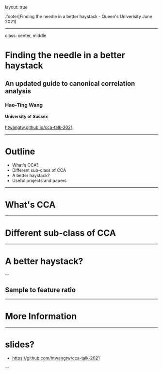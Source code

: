 layout: true

.footer[Finding the needle in a better haystack - Queen's Univerisity June 2021]

---

class: center, middle

# Finding the needle in a better haystack

## An updated guide to canonical correlation analysis

### Hao-Ting Wang

#### University of Sussex

[htwangtw.github.io/cca-talk-2021](https://htwangtw.github.io/cca-talk-2021)

---

# Outline

- What's CCA?
- Different sub-class of CCA
- A better haystack?
- Useful projects and papers

---

# What's CCA

---

# Different sub-class of CCA

---

# A better haystack?

--

## Sample to feature ratio

---

# More Information

---

# slides?

- https://github.com/htwangtw/cca-talk-2021

--
